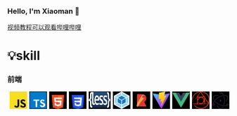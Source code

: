 ### Hello, I'm Xiaoman 👋

[视频教程可以观看哔哩哔哩](https://space.bilibili.com/99210573?spm_id_from=333.1007.0.0)

# 💡skill

### 前端

<div style='display:flex'>
<img width='40' height='40' style='margin-left:5px;' src='skill/js.png' />
<img width='40' height='40' style='margin-left:5px;' src='skill/ts.png' />
<img width='40' height='40' style='margin-left:5px;' src='skill/h5.png' />
<img width='40' height='40' style='margin-left:5px;' src='skill/css3.png' />
<img width='50' height='40' style='margin-left:5px;' src='skill/less.png' />
<img width='40' height='40' style='margin-left:5px;' src='skill/webpack.png' />
<img width='40' height='40' style='margin-left:5px;' src='skill/rollup.png' />
<img width='40' height='40' style='margin-left:5px;' src='skill/vite.png' />
<img width='40' height='40' style='margin-left:5px;' src='skill/vue.png' />
<img width='40' height='40' style='margin-left:5px;' src='skill/postCss.png' />
<img width='40' height='40' style='margin-left:5px;' src='skill/electron.png' />
</div>


